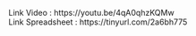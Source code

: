 <p>
Link Video : https://youtu.be/4qA0qhzKQMw
  <br>
Link Spreadsheet : https://tinyurl.com/2a6bh775
</p>
